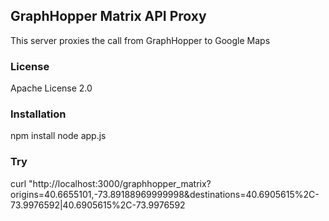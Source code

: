 ## GraphHopper Matrix API Proxy

This server proxies the call from GraphHopper to Google Maps

### License

Apache License 2.0

### Installation

npm install
node app.js

### Try

curl "http://localhost:3000/graphhopper_matrix?origins=40.6655101,-73.89188969999998&destinations=40.6905615%2C-73.9976592|40.6905615%2C-73.9976592